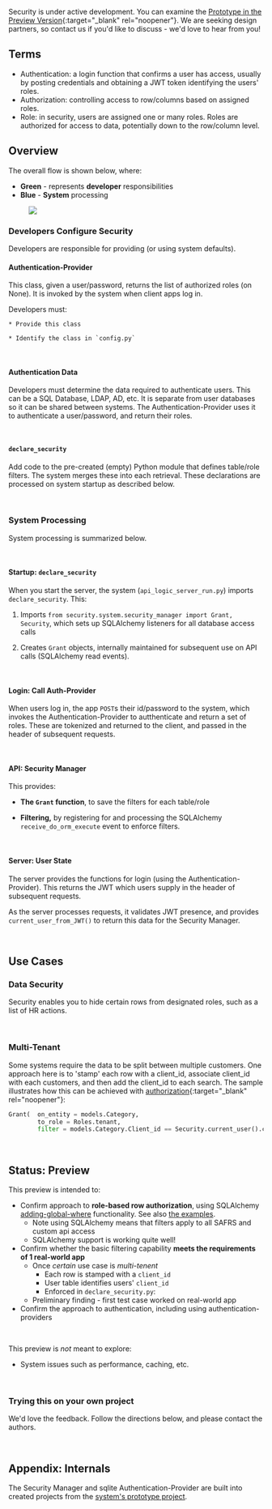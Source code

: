 Security is under active development.  You can examine the [Prototype in the Preview Version](../#preview-version){:target="_blank" rel="noopener"}.  We are seeking design partners, so contact us if you'd like to discuss - we'd love to hear from you!

## Terms

* Authentication: a login function that confirms a user has access, usually by posting credentials and obtaining a JWT token identifying the users' roles.
* Authorization: controlling access to row/columns based on assigned roles.
* Role: in security, users are assigned one or many roles.  Roles are authorized for access to data, potentially down to the row/column level.

## Overview

The overall flow is shown below, where:

* __Green__ - represents __developer__ responsibilities
* __Blue__ - __System__ processing

<figure><img src="https://github.com/valhuber/apilogicserver/wiki/images/security/overview.png"></figure>

### Developers Configure Security

Developers are responsible for providing (or using system defaults).

#### Authentication-Provider

This class, given a user/password, returns the list of authorized roles (on None).  It is invoked by the system when client apps log in.

Developers must:

    * Provide this class

    * Identify the class in `config.py`

&nbsp;

#### Authentication Data

Developers must determine the data required to authenticate users.  This can be a SQL Database, LDAP, AD, etc.  It is separate from user databases so it can be shared between systems.  The Authentication-Provider uses it to authenticate a user/password, and return their roles.

&nbsp;

#### `declare_security`

Add code to the pre-created (empty) Python module that defines table/role filters.  The system merges these into each retrieval.  These declarations are processed on system startup as described below.

&nbsp;

### System Processing

System processing is summarized below.

&nbsp;

#### Startup: `declare_security`

When you start the server, the system (`api_logic_server_run.py`) imports `declare_security`.  This:

1. Imports `from security.system.security_manager import Grant, Security`, which sets up SQLAlchemy listeners for all database access calls

2. Creates `Grant` objects, internally maintained for subsequent use on API calls (SQLAlchemy read events).

&nbsp;

#### Login: Call Auth-Provider

When users log in, the app `POST`s their id/password to the system, which invokes the Authentication-Provider to autthenticate and return a set of roles.  These are tokenized and returned to the client, and passed in the header of subsequent requests.

&nbsp;

#### API: Security Manager

This provides:

* __The `Grant` function__, to save the filters for each table/role

* __Filtering,__ by registering for and processing the SQLAlchemy `receive_do_orm_execute` event to enforce filters.

&nbsp;

#### Server: User State

The server provides the functions for login (using the Authentication-Provider).  This returns the JWT which users supply in the header of subsequent requests.

As the server processes requests, it validates JWT presence, and provides `current_user_from_JWT()` to return this data for the Security Manager.

&nbsp;

## Use Cases

### Data Security

Security enables you to hide certain rows from designated roles, such as a list of HR actions.

&nbsp;

### Multi-Tenant

Some systems require the data to be split between multiple customers.  One approach here is to 'stamp' each row with a client_id, associate client_id with each customers, and then add the client_id to each search.  The sample illustrates how this can be achieved with [authorization](../Security-Authorization){:target="_blank" rel="noopener"}:

```python
Grant(  on_entity = models.Category,
        to_role = Roles.tenant,
        filter = models.Category.Client_id == Security.current_user().client_id)  # User table attributes
```

&nbsp;

## Status: Preview

This preview is intended to:

* Confirm approach to __role-based row authorization__, using SQLAlchemy [adding-global-where](https://docs.sqlalchemy.org/en/14/orm/session_events.html#adding-global-where-on-criteria) functionality.  See also [the examples](https://docs.sqlalchemy.org/en/14/orm/query.html#sqlalchemy.orm.with_loader_criteria).
     * Note using SQLAlchemy means that filters apply to all SAFRS and custom api access
     * SQLAlchemy support is working quite well!
* Confirm whether the basic filtering capability __meets the requirements of 1 real-world app__
     * Once *certain* use case is *multi-tenent*
         * Each row is stamped with a `client_id`
         * User table identifies users' `client_id`
         * Enforced in `declare_security.py`:
     * Preliminary finding - first test case worked on real-world app
* Confirm the approach to authentication, including using authentication-providers

&nbsp;

This preview is _not_ meant to explore:

* System issues such as performance, caching, etc.

&nbsp;

### Trying this on your own project

We'd love the feedback.  Follow the directions below, and please contact the authors.

&nbsp;

## Appendix: Internals

The Security Manager and sqlite Authentication-Provider are built into created projects from the [system's prototype project](https://github.com/valhuber/ApiLogicServer/tree/main/api_logic_server_cli/project_prototype_nw).
